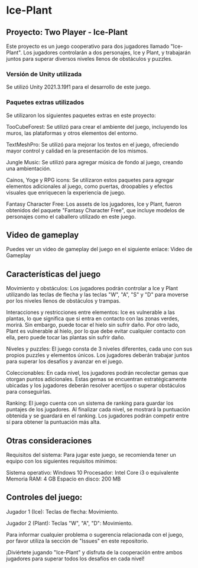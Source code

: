# Ice-Plant
## Proyecto: Two Player - Ice-Plant
Este proyecto es un juego cooperativo para dos jugadores llamado "Ice-Plant". Los jugadores controlarán a dos personajes, Ice y Plant, y trabajarán juntos para superar diversos niveles llenos de obstáculos y puzzles.

### Versión de Unity utilizada
Se utilizó Unity 2021.3.19f1 para el desarrollo de este juego.

### Paquetes extras utilizados
Se utilizaron los siguientes paquetes extras en este proyecto:

TooCubeForest: Se utilizó para crear el ambiente del juego, incluyendo los muros, las plataformas y otros elementos del entorno.

TextMeshPro: Se utilizó para mejorar los textos en el juego, ofreciendo mayor control y calidad en la presentación de los mismos.

Jungle Music: Se utilizó para agregar música de fondo al juego, creando una ambientación.

Cainos, Yoge y RPG icons: Se utilizaron estos paquetes para agregar elementos adicionales al juego, como puertas, droopables y efectos visuales que enriquecen la experiencia de juego.

Fantasy Character Free: Los assets de los jugadores, Ice y Plant, fueron obtenidos del paquete "Fantasy Character Free", que incluye modelos de personajes como el caballero utilizado en este juego.

## Video de gameplay
Puedes ver un video de gameplay del juego en el siguiente enlace: Video de Gameplay

## Características del juego
Movimiento y obstáculos: Los jugadores podrán controlar a Ice y Plant utilizando las teclas de flecha y las teclas "W", "A", "S" y "D" para moverse por los niveles llenos de obstáculos y trampas.

Interacciones y restricciones entre elementos: Ice es vulnerable a las plantas, lo que significa que si entra en contacto con las zonas verdes, morirá. Sin embargo, puede tocar el hielo sin sufrir daño. Por otro lado, Plant es vulnerable al hielo, por lo que debe evitar cualquier contacto con ella, pero puede tocar las plantas sin sufrir daño.

Niveles y puzzles: El juego consta de  3 niveles diferentes, cada uno con sus propios puzzles y elementos únicos. Los jugadores deberán trabajar juntos para superar los desafíos y avanzar en el juego.

Coleccionables: En cada nivel, los jugadores podrán recolectar gemas que otorgan puntos adicionales. Estas gemas se encuentran estratégicamente ubicadas y los jugadores deberán resolver acertijos o superar obstáculos para conseguirlas.

Ranking: El juego cuenta con un sistema de ranking para guardar los puntajes de los jugadores. Al finalizar cada nivel, se mostrará la puntuación obtenida y se guardará en el ranking. Los jugadores podrán competir entre sí para obtener la puntuación más alta.

## Otras consideraciones
Requisitos del sistema: Para jugar este juego, se recomienda tener un equipo con los siguientes requisitos mínimos:

Sistema operativo: Windows 10
Procesador: Intel Core i3 o equivalente
Memoria RAM: 4 GB
Espacio en disco: 200 MB

## Controles del juego:

Jugador 1 (Ice):
Teclas de flecha: Movimiento.

Jugador 2 (Plant):
Teclas "W", "A", "D": Movimiento.

Para informar cualquier problema o sugerencia relacionada con el juego, por favor utiliza la sección de "Issues" en este repositorio.

¡Diviértete jugando "Ice-Plant" y disfruta de la cooperación entre ambos jugadores para superar todos los desafíos en cada nivel!
